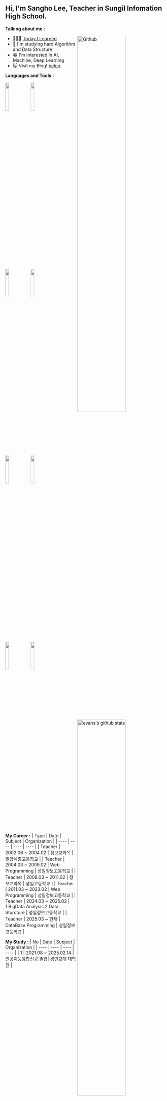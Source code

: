 <!-- ### Hi there 👋 -->

<!--
**iamevans/iamevans** is a ✨ _special_ ✨ repository because its `README.md` (this file) appears on your GitHub profile.

Here are some ideas to get you started:

- 🔭 I’m currently working on ...
- 🌱 I’m currently learning ...
- 👯 I’m looking to collaborate on ...
- 🤔 I’m looking for help with ...
- 💬 Ask me about ...
- 📫 How to reach me: ...
- 😄 Pronouns: ...
- ⚡ Fun fact: ...
-->
<!-- Your title -->
## Hi, I'm Sangho Lee, Teacher in Sungil Infomation High School.

<!-- Your badges
You can use the website to generate badges: https://shields.io/
-->
<!-- Talking about you -->
**Talking about me :**
 
<!-- Any image aligned to the right. Beware the width -->
<img width="55%" align="right" alt="Github" src="https://raw.githubusercontent.com/onimur/.github/master/.resources/git-header.svg" /> 

- 👨🏽‍💻 [Today I Learned](https://)
- 🥋 I'm studying hard Algorithm and Data Structure 
- 😁 I'm interested in AI, Machine, Deep Learning
- 🐱 Visit my Blog! [Velog](https://velog.io/@evans)

**Languages and Tools :** 

<!-- Your github readme stats
You can use this api: https://github.com/anuraghazra/github-readme-stats
-->

<p>
  <a href="https://github.com/iamevans">
    <img width="55%" align="right" alt="evans's github stats" src="https://github-readme-stats.vercel.app/api?username=iamevans&show_icons=true&hide_border=true" />
  </a>

  <!-- Your languages and tools. Be careful with the alignment. 
  You can use this sites to get logos: https://www.vectorlogo.zone or https://simpleicons.org/
  -->
  <code><img width="15%" src="https://www.vectorlogo.zone/logos/java/java-ar21.svg"></code>
  <code><img width="15%" src="https://www.vectorlogo.zone/logos/python/python-ar21.svg"></code>
  <br />
  <code><img width="15%" src="https://www.vectorlogo.zone/logos/djangoproject/djangoproject-ar21.svg"></code>
  <code><img width="15%" src="https://www.vectorlogo.zone/logos/nodejs/nodejs-ar21.svg"></code>
  <br />
  <code><img width="15%" src="https://www.vectorlogo.zone/logos/php/php-ar21.svg"></code>
  <code><img width="15%" src="https://www.vectorlogo.zone/logos/mysql/mysql-ar21.svg"></code>
  <br />
  <code><img width="15%" src="https://www.vectorlogo.zone/logos/oracle/oracle-ar21.svg"></code>
  <code><img width="15%" src="https://www.vectorlogo.zone/logos/git-scm/git-scm-ar21.svg"></code>
  <br />
</p>

<!-- Your hits or visitors
site: http://hits.dwyl.com or https://visitor-badge.glitch.me
Both apis are in trouble due to the number of requests, if you know any other to register visitors, great
-->

**My Career :** 
| Type | Date | Subject | Organization |
| ---- | ---- | ---- | ---- |
| Teacher | 2002.06 ~ 2004.02 | 정보교과목 | 밀양세종고등학교 |
| Teacher | 2004.03 ~ 2009.02 | Web Programming | 성일정보고등학교 |
| Teacher | 2009.03 ~ 2011.02 | 정보교과목 | 성일고등학교 |
| Teacher | 2011.03 ~ 2023.02 | Web Programming | 성일정보고등학교 |
| Teacher | 2024.03 ~ 2025.02 | 1.BigData Analysis 2.Data Sturcture | 성일정보고등학교 |
| Teacher | 2025.03 ~ 현재 | DataBase Programming | 성일정보고등학교 |

**My Study :**
| No | Date | Subject | Organization |
| ---- | ---- | ---- | ---- |
| 1 | 2021.08 ~ 2025.02.14 | 인공지능융합전공 졸업| 경인교대 대학원 |
<!-- This readme was created by Murillo Comino - https://github.com/onimur -->
